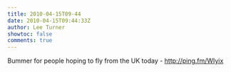```yaml
---
title: 2010-04-15T09-44
date: 2010-04-15T09:44:33Z
author: Lee Turner
showtoc: false
comments: true
---
```


Bummer for people hoping to fly from the UK today - http://ping.fm/WIyix

